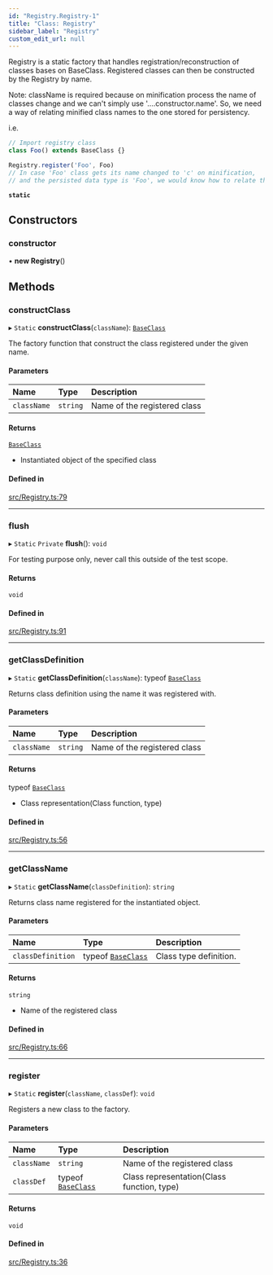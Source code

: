 ```yaml
---
id: "Registry.Registry-1"
title: "Class: Registry"
sidebar_label: "Registry"
custom_edit_url: null
---
```




Registry is a static factory that handles registration/reconstruction of
classes bases on BaseClass. Registered classes can then be constructed by the Registry by name.

Note: className is required because on minification process
the name of classes change and we can't simply use '....constructor.name'.
So, we need a way of relating minified class names to the one stored for persistency.

i.e.
```javascript
// Import registry class
class Foo() extends BaseClass {}

Registry.register('Foo', Foo)
// In case 'Foo' class gets its name changed to 'c' on minification,
// and the persisted data type is 'Foo', we would know how to relate them.
```

**`static`**

## Constructors

### constructor

• **new Registry**()

## Methods

### constructClass

▸ `Static` **constructClass**(`className`): [`BaseClass`](Utilities/Utilities_BaseClass.BaseClass)

The factory function that construct the class registered under the given name.

#### Parameters

| Name | Type | Description |
| :------ | :------ | :------ |
| `className` | `string` | Name of the registered class |

#### Returns

[`BaseClass`](Utilities/Utilities_BaseClass.BaseClass)

- Instantiated object of the specified class

#### Defined in

[src/Registry.ts:79](https://github.com/ZeaInc/zea-engine/blob/819769315/src/Registry.ts#L79)

___

### flush

▸ `Static` `Private` **flush**(): `void`

For testing purpose only, never call this outside of the test scope.

#### Returns

`void`

#### Defined in

[src/Registry.ts:91](https://github.com/ZeaInc/zea-engine/blob/819769315/src/Registry.ts#L91)

___

### getClassDefinition

▸ `Static` **getClassDefinition**(`className`): typeof [`BaseClass`](Utilities/Utilities_BaseClass.BaseClass)

Returns class definition using the name it was registered with.

#### Parameters

| Name | Type | Description |
| :------ | :------ | :------ |
| `className` | `string` | Name of the registered class |

#### Returns

typeof [`BaseClass`](Utilities/Utilities_BaseClass.BaseClass)

- Class representation(Class function, type)

#### Defined in

[src/Registry.ts:56](https://github.com/ZeaInc/zea-engine/blob/819769315/src/Registry.ts#L56)

___

### getClassName

▸ `Static` **getClassName**(`classDefinition`): `string`

Returns class name registered for the instantiated object.

#### Parameters

| Name | Type | Description |
| :------ | :------ | :------ |
| `classDefinition` | typeof [`BaseClass`](Utilities/Utilities_BaseClass.BaseClass) | Class type definition. |

#### Returns

`string`

- Name of the registered class

#### Defined in

[src/Registry.ts:66](https://github.com/ZeaInc/zea-engine/blob/819769315/src/Registry.ts#L66)

___

### register

▸ `Static` **register**(`className`, `classDef`): `void`

Registers a new class to the factory.

#### Parameters

| Name | Type | Description |
| :------ | :------ | :------ |
| `className` | `string` | Name of the registered class |
| `classDef` | typeof [`BaseClass`](Utilities/Utilities_BaseClass.BaseClass) | Class representation(Class function, type) |

#### Returns

`void`

#### Defined in

[src/Registry.ts:36](https://github.com/ZeaInc/zea-engine/blob/819769315/src/Registry.ts#L36)

